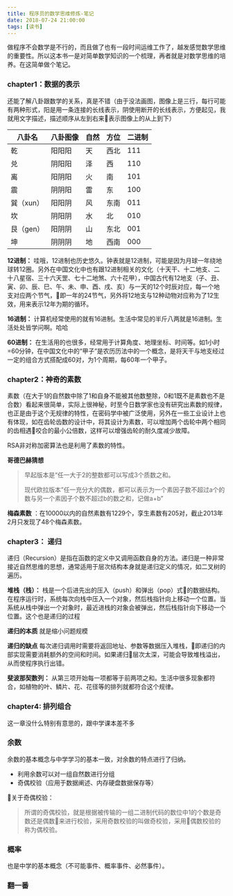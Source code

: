 ```yaml
---
title: 程序员的数学思维修炼-笔记
date: 2018-07-24 21:00:00
tags: [读书]
---
```


做程序不会数学是不行的，而且做了也有一段时间运维工作了，越发感觉数学思维的重要性。所以这本书一是对简单数学知识的一个梳理，再者就是对数学思维的培养。在这简单做个笔记。

### chapter1：数据的表示

还能了解八卦跟数学的关系，真是不错（由于没法画图，图像上是三行，每行可能有两种形式，阳是用一条连接的长线表示，阴使用断开的长线表示，方便起见，我就用文字描述，描述顺序从左到右来表示图像上的从上到下）

|八卦名|八卦图像|自然|方位|二进制|
|---|---|---|---|---|
|乾|阳阳阳|天|西北|111|
|兑|阴阳阳|泽|西|110|
|离|阳阴阳|火|南|101|
|震|阴阴阳|雷|东|100|
|巽（xun）|阳阳阴|风|东南|011|
|坎|阴阳阴|水|北|010|
|艮（gen）|阳阴阴|山|东北|001|
|坤|阴阴阴|地|西南|000|


**12进制：** 哇哦，12进制也历史悠久。钟表就是12进制，可能是因为月球一年绕地球转12圈。另外在中国文化中也有跟12进制相关的文化（十天干、十二地支、二十八星宿、三十六天罡、七十二地煞、六十花甲），中国古代有12地支（子、丑、寅、卯、辰、巳、午、未、申、酉、戌、亥）与一天的12个时辰对应，每一个地支对应两个节气，即一年的24节气，另外将12地支与12种动物对应称为了12生效，用来表示12年为期的循环。

**16进制：** 计算机经常使用的就有16进制。生活中常见的半斤八两就是16进制。生活处处皆学问啊。哈哈

**60进制：** 在生活用的也很多，经常用于计算角度、地理坐标、时间等。如1小时=60分钟，在中国文化中的“甲子”是农历历法中的一个概念，是将天干与地支经过一定的组合方式搭配成60对，为1个周期，每60年一个甲子。

### chapter2：神奇的素数

素数（在大于1的自然数中除了1和自身不能被其他数整除，0和1既不是素数也不是合数）看起来很简单，实际上很神秘，时至今日数学家也没有研究出素数的规律，也正是由于这个无规律的特性，在密码学中被广泛使用，另外在一些工业设计上也有体现，如在齿轮齿数的设计中，将其设计为素数，可以增加两个齿轮中两个相同的齿相遇咬合的最小公倍数，这样可以增强齿轮的耐久度减少故障。

RSA非对称加密算法也是利用了素数的特性。

**哥德巴赫猜想** 
>早起版本是“任一大于2的整数都可以写成3个质数之和。
>
>现代欧拉版本”任一充分大的偶数，都可以表示为一个素因子数不超过a个的数与另一个素因子个数不超过b的数之和，记做a+b”

**梅森素数** ：在10000以内的自然素数有1229个，孪生素数有205对，截止2013年2月只发现了48个梅森素数。

### chapter3： 递归

递归（Recursion）是指在函数的定义中又调用函数自身的方法。递归是一种非常接近自然思维的思想，通常适用于层次结构本身就是递归定义的情况，如二叉树的遍历。

**堆栈（栈）：** 栈是一个后进先出的压入（push）和弹出（pop）式的数据结构。在程序运行时，系统每次向栈中压入一个对象，然后栈指针向上移动一个位置。当系统从栈中弹出一个对象时，最近进栈的对象会被弹出，然后栈指针向下移动一个位置。这个也是递归的过程

**递归的本质** 就是缩小问题规模

**递归的缺点** 每次递归调用时需要将返回地址、参数等数据压入堆栈，即递归的内部实现需要消耗额外的空间和时间。如果递归层次太深，可能会导致堆栈溢出，从而使程序执行出错。

**斐波那契数列：** 从第三项开始每一项都等于前两项之和。生活中很多现象都符合，如植物的叶、鳞片、花、花径等的排列就都符合这个规律。

### chapter4: 排列组合

这一章没什么特别有意思的，跟中学课本差不多

### 余数

余数的基本概念与中学学习的基本一致，对余数的特点进行了归纳。

- 利用余数可以对一组自然数进行分组
- 奇偶校验（应用于数据阐述、内存硬盘数据保存等）

关于奇偶校验：
>所谓的奇偶校验，就是根据被传输的一组二进制代码的数位中1的个数是奇数还是偶数来进行校验，采用奇数校验的叫做奇校验，采用偶数校验的称为偶校验。

### 概率

也是中学的基本概念（不可能事件、概率事件、必然事件）。

### 翻一番

